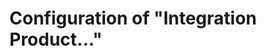 [title]: # (int product)
[tags]: # (introduction)
[priority]: # (1)
[display]: # (none)
# Configuration of "Integration Product..."

<!-- Change the file name, title, and main topic to reflect the name of the integration product. Add the initial configuration steps, usually the initial integration setup steps. -->
